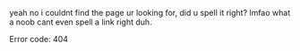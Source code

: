 yeah no i couldnt find the page ur looking for, did u spell it right? lmfao what a noob cant even spell a link right duh.

Error code: 404